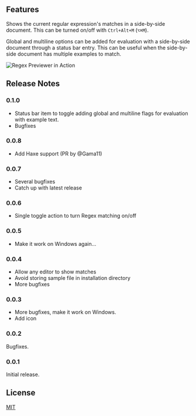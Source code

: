 ## Features

Shows the current regular expression's matches in a side-by-side document. This can be turned on/off with `Ctrl+Alt+M` (`⌥⌘M`).

Global and multiline options can be added for evaluation with a side-by-side document through a status bar entry. This can be useful when the side-by-side document has multiple examples to match.

![Regex Previewer in Action](https://github.com/chrmarti/vscode-regex/raw/master/images/in_action.gif)

## Release Notes

### 0.1.0

- Status bar item to toggle adding global and multiline flags for evaluation with example text.
- Bugfixes

### 0.0.8

- Add Haxe support (PR by @Gama11)

### 0.0.7

- Several bugfixes
- Catch up with latest release

### 0.0.6

- Single toggle action to turn Regex matching on/off

### 0.0.5

- Make it work on Windows again...

### 0.0.4

- Allow any editor to show matches
- Avoid storing sample file in installation directory
- More bugfixes

### 0.0.3

- More bugfixes, make it work on Windows.
- Add icon

### 0.0.2

Bugfixes.

### 0.0.1

Initial release.

## License

[MIT](https://github.com/chrmarti/vscode-regex/blob/master/LICENSE)
